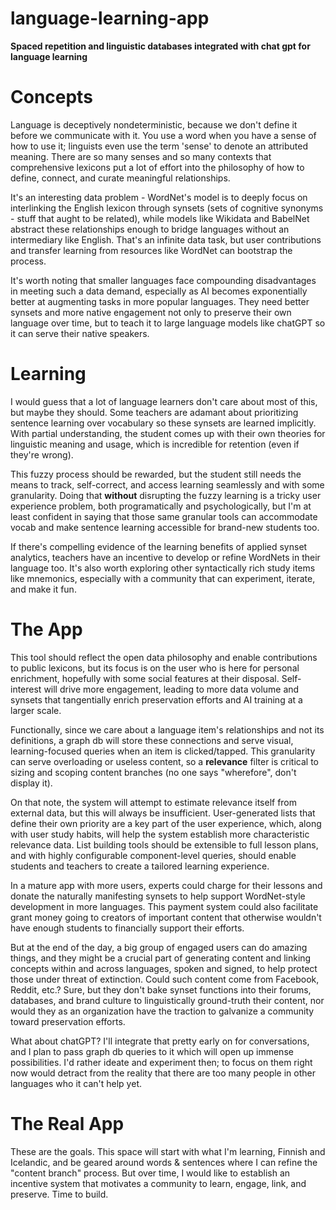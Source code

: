 # language-learning-app

**Spaced repetition and linguistic databases integrated with chat gpt for language learning**


# Concepts

Language is deceptively nondeterministic, because we don't define it before we communicate with it. You use a word when you have a sense of how to use it; linguists even use the term 'sense' to denote an attributed meaning. There are so many senses and so many contexts that comprehensive lexicons put a lot of effort into the philosophy of how to define, connect, and curate meaningful relationships.

It's an interesting data problem - WordNet's model is to deeply focus on interlinking the English lexicon through synsets (sets of cognitive synonyms - stuff that aught to be related), while models like Wikidata and BabelNet abstract these relationships enough to bridge languages without an intermediary like English. That's an infinite data task, but user contributions and transfer learning from resources like WordNet can bootstrap the process.

It's worth noting that smaller languages face compounding disadvantages in meeting such a data demand, especially as AI becomes exponentially better at augmenting tasks in more popular languages. They need better synsets and more native engagement not only to preserve their own language over time, but to teach it to large language models like chatGPT so it can serve their native speakers.


# Learning

I would guess that a lot of language learners don't care about most of this, but maybe they should. Some teachers are adamant about prioritizing sentence learning over vocabulary so these synsets are learned implicitly. With partial understanding, the student comes up with their own theories for linguistic meaning and usage, which is incredible for retention (even if they're wrong).

This fuzzy process should be rewarded, but the student still needs the means to track, self-correct, and access learning seamlessly and with some granularity. Doing that **without** disrupting the fuzzy learning is a tricky user experience problem, both programatically and psychologically, but I'm at least confident in saying that those same granular tools can accommodate vocab and make sentence learning accessible for brand-new students too.

If there's compelling evidence of the learning benefits of applied synset analytics, teachers have an incentive to develop or refine WordNets in their language too. It's also worth exploring other syntactically rich study items like mnemonics, especially with a community that can experiment, iterate, and make it fun.


# The App

This tool should reflect the open data philosophy and enable contributions to public lexicons, but its focus is on the user who is here for personal enrichment, hopefully with some social features at their disposal. Self-interest will drive more engagement, leading to more data volume and synsets that tangentially enrich preservation efforts and AI training at a larger scale.

Functionally, since we care about a language item's relationships and not its definitions, a graph db will store these connections and serve visual, learning-focused queries when an item is clicked/tapped. This granularity can serve overloading or useless content, so a **relevance** filter is critical to sizing and scoping content branches (no one says "wherefore", don't display it).

On that note, the system will attempt to estimate relevance itself from external data, but this will always be insufficient. User-generated lists that define their own priority are a key part of the user experience, which, along with user study habits, will help the system establish more characteristic relevance data. List building tools should be extensible to full lesson plans, and with highly configurable component-level queries, should enable students and teachers to create a tailored learning experience.

In a mature app with more users, experts could charge for their lessons and donate the naturally manifesting synsets to help support WordNet-style development in more languages. This payment system could also facilitate grant money going to creators of important content that otherwise wouldn't have enough students to financially support their efforts.

But at the end of the day, a big group of engaged users can do amazing things, and they might be a crucial part of generating content and linking concepts within and across languages, spoken and signed, to help protect those under threat of extinction. Could such content come from Facebook, Reddit, etc.? Sure, but they don't bake synset functions into their forums, databases, and brand culture to linguistically ground-truth their content, nor would they as an organization have the traction to galvanize a community toward preservation efforts.

What about chatGPT? I'll integrate that pretty early on for conversations, and I plan to pass graph db queries to it which will open up immense possibilities. I'd rather ideate and experiment then; to focus on them right now would detract from the reality that there are too many people in other languages who it can't help yet.


# The Real App

These are the goals. This space will start with what I'm learning, Finnish and Icelandic, and be geared around words & sentences where I can refine the "content branch" process. But over time, I would like to establish an incentive system that motivates a community to learn, engage, link, and preserve. Time to build.
